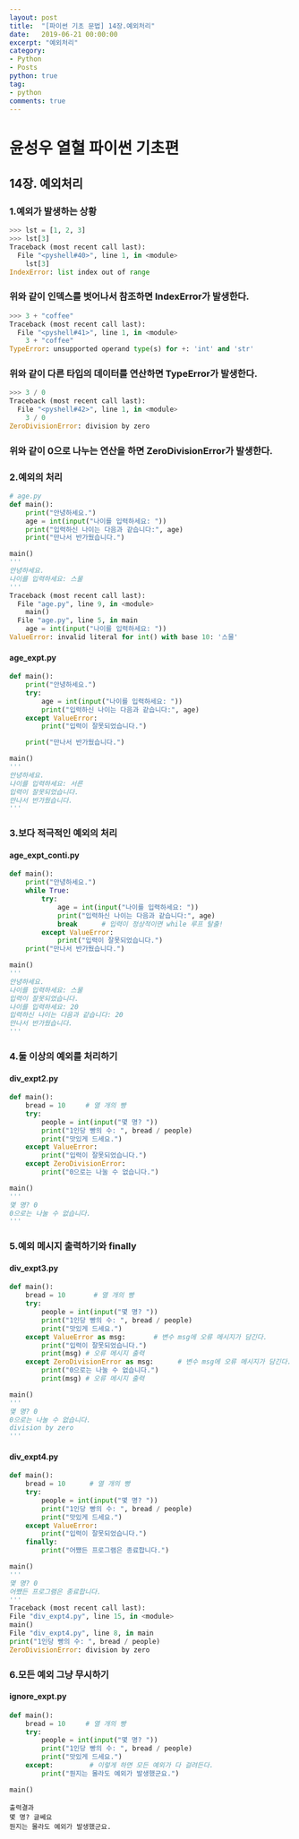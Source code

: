 ```yaml
---
layout: post
title:  "[파이썬 기초 문법] 14장.예외처리"
date:   2019-06-21 00:00:00
excerpt: "예외처리"
category:
- Python
- Posts
python: true
tag:
- python
comments: true
---
```


# 윤성우 열혈 파이썬 기초편
## 14장. 예외처리
### 1.예외가 발생하는 상황
~~~ python
>>> lst = [1, 2, 3]
>>> lst[3]
Traceback (most recent call last):
  File "<pyshell#40>", line 1, in <module>
    lst[3]
IndexError: list index out of range
~~~
### 위와 같이 인덱스를 벗어나서 참조하면 IndexError가 발생한다.

~~~ python
>>> 3 + "coffee"
Traceback (most recent call last):
  File "<pyshell#41>", line 1, in <module>
    3 + "coffee"
TypeError: unsupported operand type(s) for +: 'int' and 'str'
~~~
### 위와 같이 다른 타입의 데이터를 연산하면 TypeError가 발생한다.

~~~ python
>>> 3 / 0
Traceback (most recent call last):
  File "<pyshell#42>", line 1, in <module>
    3 / 0
ZeroDivisionError: division by zero
~~~
### 위와 같이 0으로 나누는 연산을 하면 ZeroDivisionError가 발생한다.

### 2.예외의 처리
~~~ python
# age.py
def main():
	print("안녕하세요.")
	age = int(input("나이를 입력하세요: "))
	print("입력하신 나이는 다음과 같습니다:", age)
	print("만나서 반가웠습니다.")

main()
'''
안녕하세요.
나이를 입력하세요: 스물
'''
Traceback (most recent call last):
  File "age.py", line 9, in <module>
    main()
  File "age.py", line 5, in main
    age = int(input("나이를 입력하세요: "))
ValueError: invalid literal for int() with base 10: '스물'
~~~

#### age_expt.py
~~~ python
def main():
	print("안녕하세요.")
	try:
		age = int(input("나이를 입력하세요: "))
		print("입력하신 나이는 다음과 같습니다:", age)
	except ValueError:
		print("입력이 잘못되었습니다.")

	print("만나서 반가웠습니다.")

main()
'''
안녕하세요.
나이를 입력하세요: 서른
입력이 잘못되었습니다.
만나서 반가웠습니다.
'''
~~~

### 3.보다 적극적인 예외의 처리
#### age_expt_conti.py
~~~ python
def main():
	print("안녕하세요.")
	while True:
		try:
			age = int(input("나이를 입력하세요: "))
			print("입력하신 나이는 다음과 같습니다:", age)
			break 	   # 입력이 정상적이면 while 루프 탈출!
		except ValueError:
			print("입력이 잘못되었습니다.")
	print("만나서 반가웠습니다.")

main()
'''
안녕하세요.
나이를 입력하세요: 스물
입력이 잘못되었습니다.
나이를 입력하세요: 20
입력하신 나이는 다음과 같습니다: 20
만나서 반가웠습니다.
'''
~~~

### 4.둘 이상의 예외를 처리하기
#### div_expt2.py
~~~ python
def main():
	bread = 10     # 열 개의 빵
	try:
		people = int(input("몇 명? "))
		print("1인당 빵의 수: ", bread / people)
		print("맛있게 드세요.")
	except ValueError:
		print("입력이 잘못되었습니다.")
	except ZeroDivisionError:
		print("0으로는 나눌 수 없습니다.")

main()
'''
몇 명? 0
0으로는 나눌 수 없습니다.
'''
~~~

### 5.예외 메시지 출력하기와 finally
#### div_expt3.py
~~~ python
def main():
	bread = 10       # 열 개의 빵
	try:
		people = int(input("몇 명? "))
		print("1인당 빵의 수: ", bread / people)
		print("맛있게 드세요.")
	except ValueError as msg: 		# 변수 msg에 오류 메시지가 담긴다.
		print("입력이 잘못되었습니다.")
		print(msg) # 오류 메시지 출력
	except ZeroDivisionError as msg: 	  # 변수 msg에 오류 메시지가 담긴다.
		print("0으로는 나눌 수 없습니다.")
		print(msg) # 오류 메시지 출력

main()
'''
몇 명? 0
0으로는 나눌 수 없습니다.
division by zero
'''
~~~

#### div_expt4.py
~~~ python
def main():
	bread = 10      # 열 개의 빵
	try:
		people = int(input("몇 명? "))
		print("1인당 빵의 수: ", bread / people)
		print("맛있게 드세요.")
	except ValueError:
		print("입력이 잘못되었습니다.")
	finally:
		print("어쨌든 프로그램은 종료합니다.")

main()
'''
몇 명? 0
어쨌든 프로그램은 종료합니다.
'''
Traceback (most recent call last):
File "div_expt4.py", line 15, in <module>
main()
File "div_expt4.py", line 8, in main
print("1인당 빵의 수: ", bread / people)
ZeroDivisionError: division by zero
~~~

### 6.모든 예외 그냥 무시하기
#### ignore_expt.py
~~~ python
def main():
	bread = 10     # 열 개의 빵
	try:
		people = int(input("몇 명? "))
		print("1인당 빵의 수: ", bread / people)
		print("맛있게 드세요.")
	except: 		# 이렇게 하면 모든 예외가 다 걸려든다.
		print("뭔지는 몰라도 예외가 발생했군요.")

main()
~~~
~~~
출력결과
몇 명? 글쎄요
뭔지는 몰라도 예외가 발생했군요.
~~~

